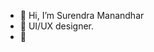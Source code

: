 - 👋 Hi, I’m Surendra Manandhar
- 👀 UI/UX designer.
- 🌱 

<!---
surenmdr4/surenmdr4 is a ✨ special ✨ repository because its `README.md` (this file) appears on your GitHub profile.
You can click the Preview link to take a look at your changes.
--->

